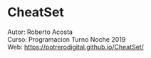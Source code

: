 # CheatSet
Autor: Roberto Acosta<br>
Curso: Programacion Turno Noche 2019<br>
Web: https://potrerodigital.github.io/CheatSet/<br>
